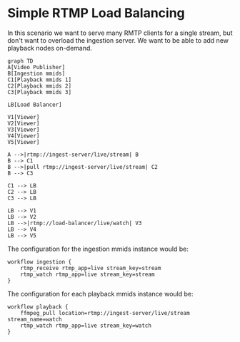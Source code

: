 # Simple RTMP Load Balancing

In this scenario we want to serve many RMTP clients for a single stream, but don't want to overload the ingestion server.  We want to be able to add new playback nodes on-demand.

```mermaid
graph TD
A[Video Publisher]
B[Ingestion mmids]
C1[Playback mmids 1]
C2[Playback mmids 2]
C3[Playback mmids 3]

LB[Load Balancer]

V1[Viewer]
V2[Viewer]
V3[Viewer]
V4[Viewer]
V5[Viewer]

A -->|rtmp://ingest-server/live/stream| B
B --> C1
B -->|pull rtmp://ingest-server/live/stream| C2
B --> C3

C1 --> LB
C2 --> LB
C3 --> LB

LB --> V1
LB --> V2
LB -->|rtmp://load-balancer/live/watch| V3
LB --> V4
LB --> V5
```

The configuration for the ingestion mmids instance would be:

```
workflow ingestion {
    rtmp_receive rtmp_app=live stream_key=stream
    rtmp_watch rtmp_app=live stream_key=stream
}
```

The configuration for each playback mmids instance would be:

```
workflow playback {
    ffmpeg_pull location=rtmp://ingest-server/live/stream stream_name=watch
    rtmp_watch rtmp_app=live stream_key=watch
}
```

